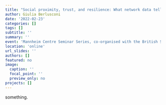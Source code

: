 ```yaml
---
title: "Social proximity, trust, and resilience: What network data tell us about drug markets and their enforcement"
author: Giulia Berlusconi
date: '2022-02-23'
categories: []
tags: []
subtitle: ''
summary: ''
event: 'Mannheim Centre Seminar Series, co-organised with the British Society of Criminology's Southern Branch'
location: 'online'
url_slides: ''
authors: []
featured: no
image:
  caption: ''
  focal_point: ''
  preview_only: no
projects: []
---
```


something.
